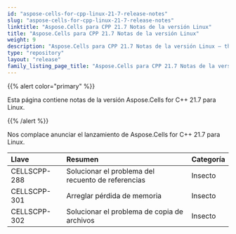 ```yaml
---
id: "aspose-cells-for-cpp-linux-21-7-release-notes"
slug: "aspose-cells-for-cpp-linux-21-7-release-notes"
linktitle: "Aspose.Cells para CPP 21.7 Notas de la versión Linux"
title: "Aspose.Cells para CPP 21.7 Notas de la versión Linux"
weight: 9
description: "Aspose.Cells para CPP 21.7 Notas de la versión Linux – the latest updates and fixes."
type: "repository"
layout: "release"
family_listing_page_title: "Aspose.Cells para CPP 21.7 Notas de la versión Linux"
---
```

{{% alert color="primary" %}}

Esta página contiene notas de la versión Aspose.Cells for C++ 21.7 para Linux.

{{% /alert %}}

Nos complace anunciar el lanzamiento de Aspose.Cells for C++ 21.7 para Linux.

|**Llave**|**Resumen**|**Categoría**|
|:- |:- |:- |
|CELLSCPP-288| Solucionar el problema del recuento de referencias|Insecto|
|CELLSCPP-301| Arreglar pérdida de memoria|Insecto|
|CELLSCPP-302| Solucionar el problema de copia de archivos|Insecto|
